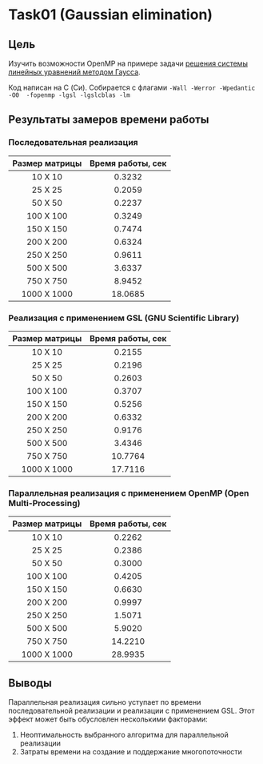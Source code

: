 # Task01 (Gaussian elimination)

## Цель

Изучить возможности OpenMP на примере задачи [решения системы линейных уравнений методом Гаусса](https://en.wikipedia.org/wiki/Gaussian_elimination). 

Код написан на C (Си). Собирается c флагами `-Wall -Werror -Wpedantic -O0  -fopenmp -lgsl -lgslcblas -lm`

## Результаты замеров времени работы

### Последовательная реализация

| Размер матрицы | Время работы, сек |
|:--------------:|:-----------------:|
| 10 X 10  | 0.3232 |
| 25 X 25  | 0.2059 |
| 50 X 50  | 0.2237 |
| 100 X 100  | 0.3249 |
| 150 X 150  | 0.7474 |
| 200 X 200  | 0.6324 |
| 250 X 250  | 0.9611 |
| 500 X 500  | 3.6337 |
| 750 X 750  | 8.9452 |
| 1000 X 1000  | 18.0685 |


### Реализация с применением GSL (GNU Scientific Library)

| Размер матрицы | Время работы, сек |
|:--------------:|:-----------------:|
| 10 X 10  | 0.2155 |
| 25 X 25  | 0.2196 |
| 50 X 50  | 0.2603 |
| 100 X 100  | 0.3707 |
| 150 X 150  | 0.5256 |
| 200 X 200  | 0.6332 |
| 250 X 250  | 0.9176 |
| 500 X 500  | 3.4346 |
| 750 X 750  | 10.7764 |
| 1000 X 1000  | 17.7116 |


### Параллельная реализация с применением OpenMP (Open Multi-Processing)

| Размер матрицы | Время работы, сек |
|:--------------:|:-----------------:|
| 10 X 10  | 0.2262 |
| 25 X 25  | 0.2386 |
| 50 X 50  | 0.3000 |
| 100 X 100  | 0.4205 |
| 150 X 150  | 0.6630 |
| 200 X 200  | 0.9997 |
| 250 X 250  | 1.5071 |
| 500 X 500  | 5.9020 |
| 750 X 750  | 14.2210 |
| 1000 X 1000  | 28.9935 |

## Выводы

Параллельная реализация сильно уступает по времени последовательной реализации и реализации с применением GSL. Этот эффект может быть обусловлен несколькими факторами:
1. Неоптимальность выбранного алгоритма для параллельной реализации
2. Затраты времени на создание и поддержание многопоточности